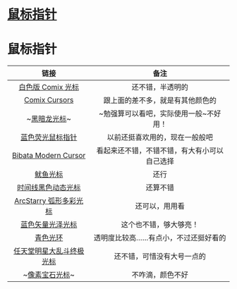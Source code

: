 # [鼠标指针](https://github.com/noteMay/blog/issues/26)

# 鼠标指针

|链接|备注|
|:---:|:---:|
|[白色版 Comix 光标](https://zhutix.com/ico/comix-cursors-white/)|还不错，半透明的|
|[Comix Cursors](https://zhutix.com/ico/comix-cursors/)|跟上面的差不多，就是有其他颜色的|
|~[黑暗龙光标](https://zhutix.com/ico/black-dragon-blue/)~|~勉强算可以看吧，实际使用一般~不好用！|
|[蓝色荧光鼠标指针](https://zhutix.com/ico/blue-gsb/)|以前还挺喜欢用的，现在一般般吧|
|[Bibata Modern Cursor](https://zhutix.com/ico/bibata-modern-cursor/)|看起来还不错，不错不错，有大有小可以自己选择|
|[鱿鱼光标](https://zhutix.com/ico/squid-cursors/)|还行|
|[时间线黑色动态光标](https://zhutix.com/ico/shijian-hei-guang/)|还算不错|
|[ArcStarry 弧形多彩光标](https://zhutix.com/ico/arcstarry-cursors/)|还可以，用用看|
|[蓝色矢量光泽光标](https://zhutix.com/ico/vectorgloss-blue-cursors/)|这个也不错，够大够亮！|
|[青色光环](https://zhutix.com/ico/cyan-ring-sk/)|透明度比较高……有点小，不过还挺好看的|
|[任天堂明星大乱斗终极光标](https://zhutix.com/ico/super-smash-bros-ultimate-cursor/)|还不错，可惜没有大号一点的|
|~[像素宝石光标](https://zhutix.com/ico/rainbow-unicorn/)~|不咋滴，颜色不好|